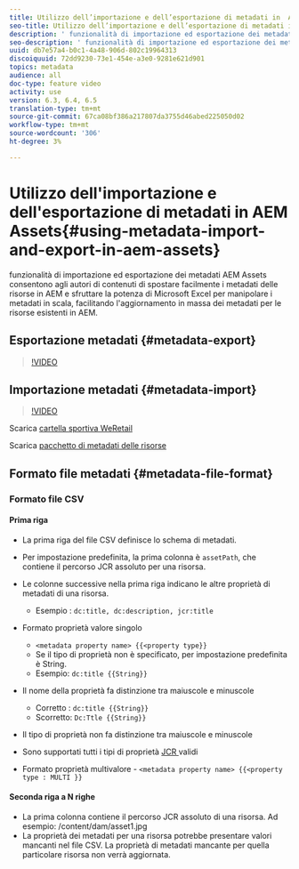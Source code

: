 ```yaml
---
title: Utilizzo dell’importazione e dell’esportazione di metadati in  AEM Assets
seo-title: Utilizzo dell’importazione e dell’esportazione di metadati in  AEM Assets
description: ' funzionalità di importazione ed esportazione dei metadati AEM Assets consentono agli autori di contenuti di spostare facilmente i metadati delle risorse in AEM e sfruttare la potenza di Microsoft Excel per manipolare i metadati in scala, facilitando l''aggiornamento in massa dei metadati per le risorse esistenti in AEM.'
seo-description: ' funzionalità di importazione ed esportazione dei metadati AEM Assets consentono agli autori di contenuti di spostare facilmente i metadati delle risorse in AEM e sfruttare la potenza di Microsoft Excel per manipolare i metadati in scala, facilitando l''aggiornamento in massa dei metadati per le risorse esistenti in AEM.'
uuid: db7e57a4-b0c1-4a48-906d-802c19964313
discoiquuid: 72dd9230-73e1-454e-a3e0-9281e621d901
topics: metadata
audience: all
doc-type: feature video
activity: use
version: 6.3, 6.4, 6.5
translation-type: tm+mt
source-git-commit: 67ca08bf386a217807da3755d46abed225050d02
workflow-type: tm+mt
source-wordcount: '306'
ht-degree: 3%

---
```



# Utilizzo dell&#39;importazione e dell&#39;esportazione di metadati in  AEM Assets{#using-metadata-import-and-export-in-aem-assets}

 funzionalità di importazione ed esportazione dei metadati AEM Assets consentono agli autori di contenuti di spostare facilmente i metadati delle risorse in AEM e sfruttare la potenza di Microsoft Excel per manipolare i metadati in scala, facilitando l&#39;aggiornamento in massa dei metadati per le risorse esistenti in AEM.

## Esportazione metadati {#metadata-export}

>[!VIDEO](https://video.tv.adobe.com/v/22132/?quality=9&learn=on)

## Importazione metadati {#metadata-import}

>[!VIDEO](https://video.tv.adobe.com/v/21374/?quality=9&learn=on)

Scarica [cartella sportiva WeRetail](assets/we-retail-sports.zip)

Scarica [pacchetto di metadati delle risorse](assets/we-retail-sports-asset-metadata.zip)

## Formato file metadati {#metadata-file-format}

### Formato file CSV

#### Prima riga

* La prima riga del file CSV definisce lo schema di metadati.
* Per impostazione predefinita, la prima colonna è `assetPath`, che contiene il percorso JCR assoluto per una risorsa.

* Le colonne successive nella prima riga indicano le altre proprietà di metadati di una risorsa.

   * Esempio : `dc:title, dc:description, jcr:title`

* Formato proprietà valore singolo

   * `<metadata property name> {{<property type}}`
   * Se il tipo di proprietà non è specificato, per impostazione predefinita è String.
   * Esempio: `dc:title {{String}}`

* Il nome della proprietà fa distinzione tra maiuscole e minuscole
   * Corretto : `dc:title {{String}}`
   * Scorretto: `Dc:Ttle {{String}}`

* Il tipo di proprietà non fa distinzione tra maiuscole e minuscole
* Sono supportati tutti i tipi di proprietà [JCR ](https://docs.adobe.com/docs/en/spec/jsr170/javadocs/jcr-2.0/javax/jcr/PropertyType.html) validi

* Formato proprietà multivalore - `<metadata property name> {{<property type : MULTI }}`

#### Seconda riga a N righe

* La prima colonna contiene il percorso JCR assoluto di una risorsa. Ad esempio: /content/dam/asset1.jpg
* La proprietà dei metadati per una risorsa potrebbe presentare valori mancanti nel file CSV. La proprietà di metadati mancante per quella particolare risorsa non verrà aggiornata.